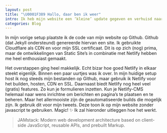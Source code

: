 ```yaml
---
layout: post
title: "\U0001F389 Hallo, daar ben ik weer"
intro: Ik heb mijn website een ‘kleine’ update gegeven en verhuisd naar Netlify.
categories: Blog
---
```

In mijn vorige setup plaatste ik de code van mijn website op Github. Github (dat Jekyll ondersteund) genereerde hiervan een site. Ik gebruikte Cloudflare als CDN en voor mijn SSL certificaat. Dit is op zich (nog) prima, maar de ontwikkelingen van Static Site’s in combinatie met Netlify hebben me heel enthousiast gemaakt. 

Het overstappen ging heel makkelijk. Echt bizar hoe goed Netlify in elkaar steekt eigenlijk. Binnen een paar uurtjes was ik over. In mijn huidige setup host ik nog steeds mijn bestanden op Github, maar gebruik ik Netlify voor het builden, hosten, CDN en SSL. Daarnaast biedt Netlify nog heel veel (gratis) features. Zo kun je formulieren inzetten. Kun je Netlify-CMS helemaal naar wens inrichtne om berichten en pagina’s te plaatsen en te beheren. Maar het allermooiste zijn de geautomatiseerde builds die mogelijk zijn. Ik gebruik dit voor mijn tweets. Deze toon ik op mijn website zonder javascript te gebruiken. Magic! ✨ Ik zal hieronder uitleggen hoe het werkt.

> JAMstack: Modern web development architecture based on client-side JavaScript, reusable APIs, and prebuilt Markup.


